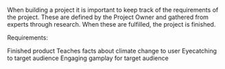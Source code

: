 When building a project it is important to keep track of the requirements of the project. These are defined by the Project Owner and gathered from experts through research. When these are fulfilled, the project is finished.

Requirements:

Finished product
Teaches facts about climate change to user
Eyecatching to target audience
Engaging gamplay for target audience
